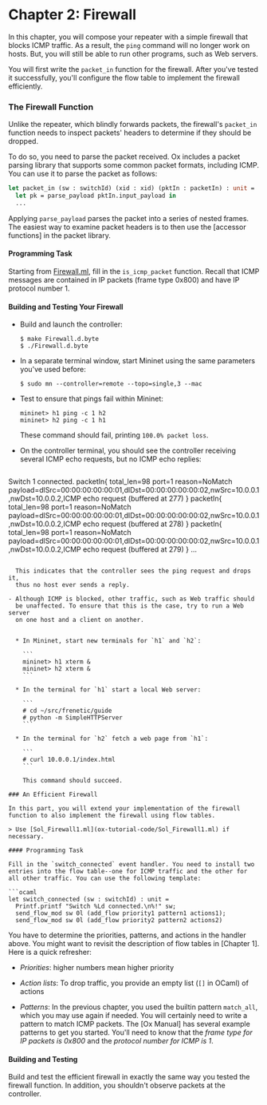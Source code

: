 Chapter 2: Firewall
===================

In this chapter, you will compose your repeater with a simple firewall
that blocks ICMP traffic. As a result, the `ping` command will no longer
work on hosts. But, you will still be able to run other programs, such as 
Web servers.

You will first write the `packet_in` function for the firewall.
After you've tested it successfully, you'll configure the flow table
to implement the firewall efficiently. 

### The Firewall Function

Unlike the repeater, which blindly forwards packets, the firewall's
`packet_in` function needs to inspect packets' headers to determine if
they should be dropped.

To do so, you need to parse the packet received. Ox includes a packet
parsing library that supports some common packet formats, including ICMP.
You can use it to parse the packet as follows:

```ocaml
let packet_in (sw : switchId) (xid : xid) (pktIn : packetIn) : unit =
  let pk = parse_payload pktIn.input_payload in
  ...
```
Applying `parse_payload` parses the packet into a series of nested
frames. The easiest way to examine packet headers is to then use the
[accessor functions] in the packet library.

#### Programming Task

Starting from [Firewall.ml](ox-tutorial-code/Firewall.ml), fill in the
`is_icmp_packet` function. Recall that ICMP messages are contained in
IP packets (frame type 0x800) and have IP protocol number 1.

#### Building and Testing Your Firewall

- Build and launch the controller:

  ```shell
  $ make Firewall.d.byte
  $ ./Firewall.d.byte
  ```

- In a separate terminal window, start Mininet using the same
  parameters you've used before:

  ```
  $ sudo mn --controller=remote --topo=single,3 --mac
  ```

- Test to ensure that pings fail within Mininet:

  ```
  mininet> h1 ping -c 1 h2
  mininet> h2 ping -c 1 h1
  ```

  These command should fail, printing `100.0% packet loss`.

- On the controller terminal, you should see the controller receiving
  several ICMP echo requests, but no ICMP echo replies:
  
  ```
Switch 1 connected.
packetIn{
  total_len=98 port=1 reason=NoMatch
  payload=dlSrc=00:00:00:00:00:01,dlDst=00:00:00:00:00:02,nwSrc=10.0.0.1,nwDst=10.0.0.2,ICMP echo request (buffered at 277)
}
packetIn{
  total_len=98 port=1 reason=NoMatch
  payload=dlSrc=00:00:00:00:00:01,dlDst=00:00:00:00:00:02,nwSrc=10.0.0.1,nwDst=10.0.0.2,ICMP echo request (buffered at 278)
}
packetIn{
  total_len=98 port=1 reason=NoMatch
  payload=dlSrc=00:00:00:00:00:01,dlDst=00:00:00:00:00:02,nwSrc=10.0.0.1,nwDst=10.0.0.2,ICMP echo request (buffered at 279)
}
...
```

  This indicates that the controller sees the ping request and drops it,
  thus no host ever sends a reply.

- Although ICMP is blocked, other traffic, such as Web traffic should
  be unaffected. To ensure that this is the case, try to run a Web server
  on one host and a client on another.


  * In Mininet, start new terminals for `h1` and `h2`:

    ```
    mininet> h1 xterm &
    mininet> h2 xterm &
    ```

  * In the terminal for `h1` start a local Web server:

    ```
    # cd ~/src/frenetic/guide
    # python -m SimpleHTTPServer
    ```

  * In the terminal for `h2` fetch a web page from `h1`:

    ```
    # curl 10.0.0.1/index.html
    ```

    This command should succeed.

### An Efficient Firewall

In this part, you will extend your implementation of the firewall
function to also implement the firewall using flow tables.

> Use [Sol_Firewall1.ml](ox-tutorial-code/Sol_Firewall1.ml) if necessary.

#### Programming Task

Fill in the `switch_connected` event handler. You need to install two
entries into the flow table--one for ICMP traffic and the other for
all other traffic. You can use the following template:

```ocaml
let switch_connected (sw : switchId) : unit =
  Printf.printf "Switch %Ld connected.\n%!" sw;
  send_flow_mod sw 0l (add_flow priority1 pattern1 actions1);
  send_flow_mod sw 0l (add_flow priority2 pattern2 actions2)
```

You have to determine the priorities, patterns, and actions in the
handler above. You might want to revisit the description of flow
tables in [Chapter 1]. Here is a quick refresher:


- *Priorities*: higher numbers mean higher priority

- *Action lists*: To drop traffic, you provide an empty list (`[]` in
  OCaml) of actions

- *Patterns*: In the previous chapter, you used the builtin pattern
  `match_all`, which you may use again if needed. You will certainly
  need to write a pattern to match ICMP packets. The [Ox Manual] has
  several example patterns to get you started. You'll need to know
  that the _frame type for IP packets is 0x800_ and the _protocol
  number for ICMP is 1_.

#### Building and Testing

Build and test the efficient firewall in exactly the same way you
tested the firewall function. In addition, you shouldn't observe
packets at the controller.

[Action]: http://frenetic-lang.github.io/frenetic/docs/OpenFlow0x01.Action.html

[PacketIn]: http://frenetic-lang.github.io/frenetic/docs/OpenFlow0x01.PacketIn.html

[PacketOut]: http://frenetic-lang.github.io/frenetic/docs/OpenFlow0x01.PacketOut.html

[OxPlatform]: http://frenetic-lang.github.io/frenetic/docs/Ox_Controller.OxPlatform.html

[Match]: http://frenetic-lang.github.io/frenetic/docs/OpenFlow0x01.Match.html

[Packet]: http://frenetic-lang.github.io/frenetic/docs/Packet.html
